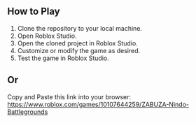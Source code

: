 ## How to Play
1. Clone the repository to your local machine.
2. Open Roblox Studio.
3. Open the cloned project in Roblox Studio.
4. Customize or modify the game as desired.
5. Test the game in Roblox Studio.

## Or
Copy and Paste this link into your browser: https://www.roblox.com/games/10107644259/ZABUZA-Nindo-Battlegrounds
